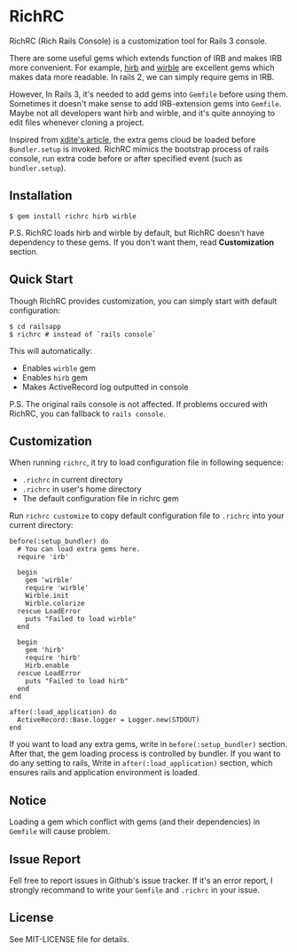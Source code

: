 # RichRC

RichRC (Rich Rails Console) is a customization tool for Rails 3 console.

There are some useful gems which extends function of IRB and makes IRB more convenient. For example, [hirb](https://github.com/cldwalker/hirb) and [wirble](http://pablotron.org/software/wirble/) are excellent gems which makes data more readable. In rails 2, we can simply require gems in IRB.

However, In Rails 3, it's needed to add gems into `Gemfile` before using them. Sometimes it doesn't make sense to add IRB-extension gems into `Gemfile`. Maybe not all developers want hirb and wirble, and it's quite annoying to edit files whenever cloning a project.

Inspired from [xdite's article](http://blog.xdite.net/?p=1839), the extra gems cloud be loaded before `Bundler.setup` is invoked. RichRC mimics the bootstrap process of rails console, run extra code before or after specified event (such as `bundler.setup`).

## Installation

    $ gem install richrc hirb wirble

P.S. RichRC loads hirb and wirble by default, but RichRC doesn't have dependency to these gems. If you don't want them, read **Customization** section.

## Quick Start

Though RichRC provides customization, you can simply start with default configuration:

    $ cd railsapp
    $ richrc # instead of `rails console`

This will automatically:

* Enables `wirble` gem
* Enables `hirb` gem
* Makes ActiveRecord log outputted in console

P.S. The original rails console is not affected. If problems occured with RichRC, you can fallback to `rails console`.

## Customization

When running `richrc`, it try to load configuration file in following sequence:

* `.richrc` in current directory
* `.richrc` in user's home directory
* The default configuration file in richrc gem

Run `richrc customize` to copy default configuration file to `.richrc` into your current directory:

    before(:setup_bundler) do
      # You can load extra gems here.
      require 'irb'

      begin
        gem 'wirble'
        require 'wirble'
        Wirble.init
        Wirble.colorize
      rescue LoadError
        puts "Failed to load wirble"
      end

      begin
        gem 'hirb'
        require 'hirb'
        Hirb.enable
      rescue LoadError
        puts "Failed to load hirb"
      end
    end

    after(:load_application) do
      ActiveRecord::Base.logger = Logger.new(STDOUT)
    end

If you want to load any extra gems, write in `before(:setup_bundler)` section. After that, the gem loading process is controlled by bundler. If you want to do any setting to rails, Write in `after(:load_application)` section, which ensures rails and application environment is loaded.

## Notice

Loading a gem which conflict with gems (and their dependencies) in `Gemfile` will cause problem.

## Issue Report

Fell free to report issues in Github's issue tracker. If it's an error report, I strongly recommand to write your `Gemfile` and `.richrc` in your issue.

## License

See MIT-LICENSE file for details.

